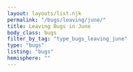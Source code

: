 ```yaml
---
layout: layouts/list.njk
permalink: "/bugs/leaving/june/"
title: Leaving Bugs in June
body_class: bugs
filter_by_tag: "type_bugs_leaving_june"
type: "bugs"
listing: "bugs"
hemisphere: ""
---
```

